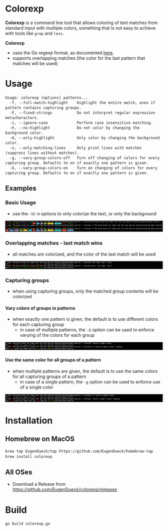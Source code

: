 # Colorexp
**Colorexp** is a command line tool that allows coloring of text matches from standard input with multiple colors,
something that is not easy to achieve with tools like `grep` and `less`.

**Colorexp**
- uses the Go regexp format, as documented [here](https://pkg.go.dev/regexp/syntax).
- supports overlapping matches (the color for the last pattern that matches will be used)

# Usage
```
Usage: colorexp [options] patterns...
  -f, --full-match-highlight    Highlight the entire match, even if pattern contains capturing groups.
  -F, --fixed-strings           Do not interpret regular expression metacharacters.
  -i, --ignore-case             Perform case insensitive matching.
  -h, --no-highlight            Do not color by changing the background color.
  -H, --only-highlight          Only color by changing the background color.
  -o, --only-matching-lines     Only print lines with matches (suppress lines without matches).
  -g, --vary-group-colors-off   Turn off changing of colors for every capturing group. Defaults to on if exactly one pattern is given.
  -G, --vary-group-colors-on    Turn on changing of colors for every capturing group. Defaults to on if exactly one pattern is given.
```
## Examples

### Basic Usage
- use the `-h`/`-H` options to only colorize the text, or only the background

![Example](example-basic.png)

### Overlapping matches - last match wins
- all matches are colorized, and the color of the last match will be used

![Example](example-overlaps.png)

### Capturing groups
- when using capturing groups, only the matched group contents will be colorized
#### Vary colors of groups in patterns
- when exactly one pattern is given, the default is to use different colors for each capturing group
  - in case of multiple patterns, the `-G` option can be used to enforce varying of the colors for each group

![Example](example-group-varying-colors.png)

#### Use the same color for all groups of a pattern
- when multiple patterns are given, the default is to use the same colors for all capturing groups of a pattern
    - in case of a single pattern, the `-g` option can be used to enforce use of a single color

![Example](example-group-same-color.png)

# Installation

## Homebrew on MacOS
```sh
brew tap EugenDueck/tap https://github.com/EugenDueck/homebrew-tap
brew install colorexp
```

## All OSes
- Download a Release from https://github.com/EugenDueck/colorexp/releases

# Build
```sh
go build colorexp.go
```
